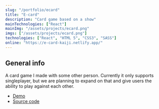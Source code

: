 ```yaml
---
slug: "/portfolio/ecard"
title: "E-card"
description: "Card game based on a show"
mainTechnologies: ["React"]
mainImg: "/assets/projects/ecard.png"
imgs: ["/assets/projects/ecard.png"]
technologies: ["React", "HTML 5", "CSS3", "SASS"]
online: "https://e-card-kaiji.netlify.app/"
---
```


## General info
A card game I made with some other person. Currently it only supports singleplayer, but we are planning to expand on that and give users the ability to play against each other.

* <a target="_blank" href='https://e-card-kaiji.netlify.app/'>Demo</a>
* <a target="_blank" href='https://github.com/IdleSolution/e-card-v2'>Source code</a>